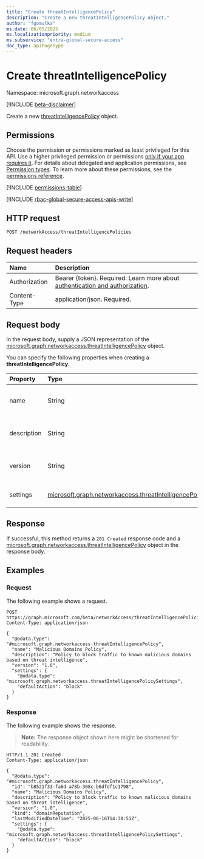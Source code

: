 ```yaml
---
title: "Create threatIntelligencePolicy"
description: "Create a new threatIntelligencePolicy object."
author: "fgomulka"
ms.date: 06/05/2025
ms.localizationpriority: medium
ms.subservice: "entra-global-secure-access"
doc_type: apiPageType
---
```


# Create threatIntelligencePolicy

Namespace: microsoft.graph.networkaccess

[!INCLUDE [beta-disclaimer](../../includes/beta-disclaimer.md)]

Create a new [threatIntelligencePolicy](../resources/networkaccess-threatintelligencepolicy.md) object.

## Permissions

Choose the permission or permissions marked as least privileged for this API. Use a higher privileged permission or permissions [only if your app requires it](/graph/permissions-overview#best-practices-for-using-microsoft-graph-permissions). For details about delegated and application permissions, see [Permission types](/graph/permissions-overview#permission-types). To learn more about these permissions, see the [permissions reference](/graph/permissions-reference).

<!-- {
  "blockType": "permissions",
  "name": "networkaccess-networkaccessroot-post-threatintelligencepolicies-permissions"
}
-->
[!INCLUDE [permissions-table](../includes/permissions/networkaccess-networkaccessroot-post-threatintelligencepolicies-permissions.md)]

[!INCLUDE [rbac-global-secure-access-apis-write](../includes/rbac-for-apis/rbac-global-secure-access-apis-write.md)]


## HTTP request

<!-- {
  "blockType": "ignored"
}
-->
``` http
POST /networkAccess/threatIntelligencePolicies
```

## Request headers

|Name|Description|
|:---|:---|
|Authorization|Bearer {token}. Required. Learn more about [authentication and authorization](/graph/auth/auth-concepts).|
|Content-Type|application/json. Required.|

## Request body

In the request body, supply a JSON representation of the [microsoft.graph.networkaccess.threatIntelligencePolicy](../resources/networkaccess-threatintelligencepolicy.md) object.

You can specify the following properties when creating a **threatIntelligencePolicy**.

|Property|Type|Description|
|:---|:---|:---|
|name|String|The display name of the threat intelligence policy. Inherited from [microsoft.graph.networkaccess.policy](../resources/networkaccess-policy.md). Required.|
|description|String|A description of the threat intelligence policy. Inherited from [microsoft.graph.networkaccess.policy](../resources/networkaccess-policy.md). Optional.|
|version|String|The version of the policy, used for tracking changes. Inherited from [microsoft.graph.networkaccess.policy](../resources/networkaccess-policy.md). Required.|
|settings|[microsoft.graph.networkaccess.threatIntelligencePolicySettings](../resources/networkaccess-threatintelligencepolicysettings.md)|Settings that define how the threat intelligence policy operates and evaluates threats. Required.|



## Response

If successful, this method returns a `201 Created` response code and a [microsoft.graph.networkaccess.threatIntelligencePolicy](../resources/networkaccess-threatintelligencepolicy.md) object in the response body.

## Examples

### Request

The following example shows a request.
<!-- {
  "blockType": "request",
  "name": "create_threatintelligencepolicy_from_"
}
-->
``` http
POST https://graph.microsoft.com/beta/networkAccess/threatIntelligencePolicies
Content-Type: application/json

{
  "@odata.type": "#microsoft.graph.networkaccess.threatIntelligencePolicy",
  "name": "Malicious Domains Policy",
  "description": "Policy to block traffic to known malicious domains based on threat intelligence",
  "version": "1.0",
  "settings": {
    "@odata.type": "microsoft.graph.networkaccess.threatIntelligencePolicySettings",
    "defaultAction": "block"
  }
}
```


### Response

The following example shows the response.
>**Note:** The response object shown here might be shortened for readability.
<!-- {
  "blockType": "response",
  "truncated": true,
  "@odata.type": "microsoft.graph.networkaccess.threatIntelligencePolicy"
}
-->
``` http
HTTP/1.1 201 Created
Content-Type: application/json

{
  "@odata.type": "#microsoft.graph.networkaccess.threatIntelligencePolicy",
  "id": "b8521f33-fa6d-a78b-308c-b6dfdf1c1798",
  "name": "Malicious Domains Policy",
  "description": "Policy to block traffic to known malicious domains based on threat intelligence",
  "version": "1.0",
  "kind": "domainReputation",
  "lastModifiedDateTime": "2025-06-16T14:30:51Z",
  "settings": {
    "@odata.type": "microsoft.graph.networkaccess.threatIntelligencePolicySettings",
    "defaultAction": "block"
  }
}
```

